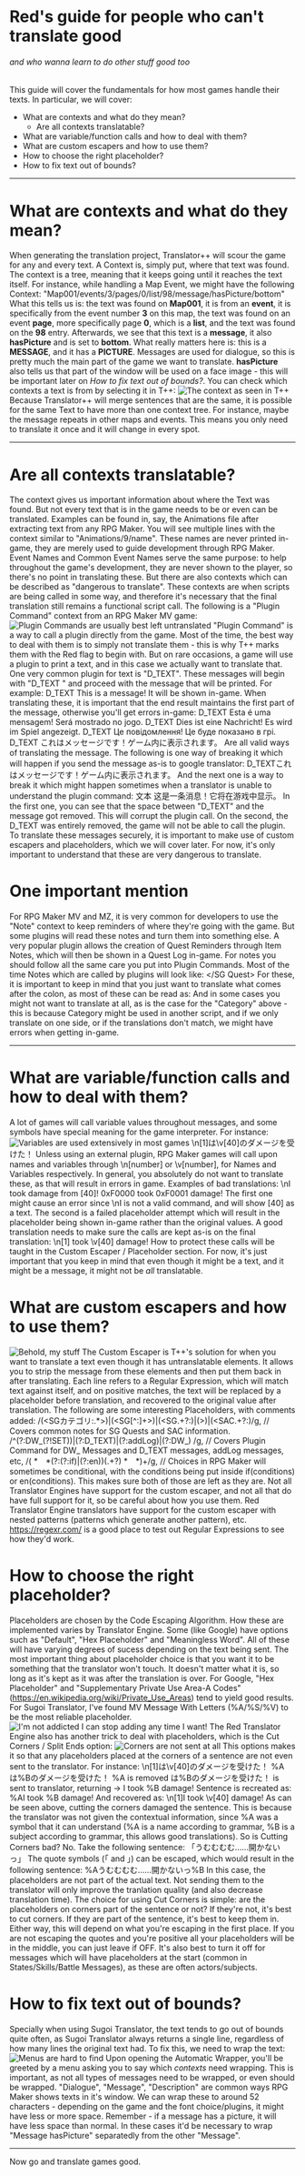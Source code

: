# Red's guide for people who can't translate good
###### and who wanna learn to do other stuff good too
This guide will cover the fundamentals for how most games handle their texts. In particular, we will cover:
+ What are contexts and what do they mean?
    + Are all contexts translatable?
+ What are variable/function calls and how to deal with them?
+ What are custom escapers and how to use them?
+ How to choose the right placeholder?
+ How to fix text out of bounds?
***
# What are contexts and what do they mean?
When generating the translation project, Translator++ will scour the game for any and every text. A Context is, simply put, where that text was found.
The context is a tree, meaning that it keeps going until it reaches the text itself. For instance, while handling a Map Event, we might have the following Context:
    "Map001/events/3/pages/0/list/98/message/hasPicture/bottom"
What this tells us is: the text was found on **Map001**, it is from an **event**, it is specifically from the event number **3** on this map, the text was found on an event **page**, more specifically page **0**, which is a **list**, and the text was found on the **98** entry. Afterwards, we see that this text is a **message**, it also **hasPicture** and is set to **bottom**.
What really matters here is: this is a **MESSAGE**, and it has a **PICTURE**. Messages are used for dialogue, so this is pretty much the main part of the game we want to translate. **hasPicture** also tells us that part of the window will be used on a face image - this will be important later on *How to fix text out of bounds?*.
You can check which contexts a text is from by selecting it in T++:
![The context as seen in T++](/guide/Context.png)
Because Translator++ will merge sentences that are the same, it is possible for the same Text to have more than one context tree. For instance, maybe the message repeats in other maps and events. This means you only need to translate it once and it will change in every spot.
***
# Are all contexts translatable?
The context gives us important information about where the Text was found. But not every text that is in the game needs to be or even can be translated. Examples can be found in, say, the Animations file after extracting text from any RPG Maker. You will see multiple lines with the context similar to "Animations/9/name". These names are never printed in-game, they are merely used to guide development through RPG Maker. Event Names and Common Event Names serve the same purpose: to help throughout the game's development, they are never shown to the player, so there's no point in translating these.
But there are also contexts which can be described as "dangerous to translate". These contexts are when scripts are being called in some way, and therefore it's necessary that the final translation still remains a functional script call. The following is a "Plugin Command" context from an RPG Maker MV game:
![Plugin Commands are usually best left untranslated](/guide/PluginCommand.png)
"Plugin Command" is a way to call a plugin directly from the game. Most of the time, the best way to deal with them is to simply not translate them - this is why T++ marks them with the Red flag to begin with. But on rare occasions, a game will use a plugin to print a text, and in this case we actually want to translate that.
One very common plugin for text is "D_TEXT". These messages will begin with "D_TEXT " and proceed with the message that will be printed. For example:
    D_TEXT This is a message! It will be shown in-game.
When translating these, it is important that the end result maintains the first part of the message, otherwise you'll get errors in-game:
    D_TEXT Esta é uma mensagem! Será mostrado no jogo.
    D_TEXT Dies ist eine Nachricht! Es wird im Spiel angezeigt.
    D_TEXT Це повідомлення! Це буде показано в грі.
    D_TEXT これはメッセージです！ゲーム内に表示されます。
Are all valid ways of translating the message. The following is one way of breaking it which will happen if you send the message as-is to google translator:
    D_TEXTこれはメッセージです！ゲーム内に表示されます。
And the next one is a way to break it which might happen sometimes when a translator is unable to understand the plugin command:
    文本 这是一条消息！它将在游戏中显示。
In the first one, you can see that the space between "D_TEXT" and the message got removed. This will corrupt the plugin call. On the second, the D_TEXT was entirely removed, the game will not be able to call the plugin.
To translate these messages securely, it is important to make use of custom escapers and placeholders, which we will cover later. For now, it's only important to understand that these are very dangerous to translate.
# One important mention
For RPG Maker MV and MZ, it is very common for developers to use the "Note" context to keep reminders of where they're going with the game. But some plugins will read these notes and turn them into something else. A very popular plugin allows the creation of Quest Reminders through Item Notes, which will then be shown in a Quest Log in-game.
For notes you should follow all the same care you put into Plugin Commands. Most of the time Notes which are called by plugins will look like:
    <SG Quest: Quest Name>
        <SG Description: What the quest needs>
        <SG Category:MainQuest>
    </SG Quest>
For these, it is important to keep in mind that you just want to translate what comes after the colon, as most of these can be read as:
    <Plugin call:Text>
And in some cases you might not want to translate at all, as is the case for the "Category" above - this is because Category might be used in another script, and if we only translate on one side, or if the translations don't match, we might have errors when getting in-game.
***
# What are variable/function calls and how to deal with them?
A lot of games will call variable values throughout messages, and some symbols have special meaning for the game interpreter. For instance:
![Variables are used extensively in most games](/guide/PluginCommand.png)
    \n[1]は\v[40]のダメージを受けた！
Unless using an external plugin, RPG Maker games will call upon names and variables through \n[number] or \v[number], for Names and Variables respectively. In general, you absolutely do not want to translate these, as that will result in errors in game. Examples of bad translations:
    \nI took damage from [40]!
    0xF0000 took 0xF0001 damage!
The first one might cause an error since \nI is not a valid command, and will show [40] as a text. The second is a failed placeholder attempt which will result in the placeholder being shown in-game rather than the original values.
A good translation needs to make sure the calls are kept as-is on the final translation:
    \n[1] took \v[40] damage!
How to protect these calls will be taught in the Custom Escaper / Placeholder section. For now, it's just important that you keep in mind that even though it might be a text, and it might be a message, it might not be *all* translatable.
# What are custom escapers and how to use them?
![Behold, my stuff](/guide/CustomEscaper.png)
The Custom Escaper is T++'s solution for when you want to translate a text even though it has untranslatable elements. It allows you to strip the message from these elements and then put them back in after translating.
Each line refers to a Regular Expression, which will match text against itself, and on positive matches, the text will be replaced by a placeholder before translation, and recovered to the original value after translation. The following are some interesting Placeholders, with comments added:
    /(<SGカテゴリ:.*>)|(<SG[^:]+>)|(<SG.+?:)|(>)|(<SAC.+?:)/g, // Covers common notes for SG Quests and SAC information.
    /^(?:DW_(?!SET))|(?:D_TEXT)|(?:addLog)|(?:DW_) /g, // Covers Plugin Command for DW_ Messages and D_TEXT messages, addLog messages, etc,
    /( *　*(?:(?:if)|(?:en))\(.+?\) *　*)+/g, // Choices in RPG Maker will sometimes be conditional, with the conditions being put inside if(conditions) or en(conditions). This makes sure both of those are left as they are.
Not all Translator Engines have support for the custom escaper, and not all that do have full support for it, so be careful about how you use them. Red Translator Engine translators have support for the custom escaper with nested patterns (patterns which generate another pattern), etc. https://regexr.com/ is a good place to test out Regular Expressions to see how they'd work.
# How to choose the right placeholder?
Placeholders are chosen by the Code Escaping Algorithm. How these are implemented varies by Translator Engine. Some (like Google) have options such as "Default", "Hex Placeholder" and "Meaningless Word". All of these will have varying degrees of sucess depending on the text being sent.
The most important thing about placeholder choice is that you want it to be something that the translator won't touch. It doesn't matter what it is, so long as it's kept as it was after the translation is over.
For Google, "Hex Placeholder" and "Supplementary Private Use Area-A Codes" (https://en.wikipedia.org/wiki/Private_Use_Areas) tend to yield good results. For Sugoi Translator, I've found MV Message With Letters (%A/%S/%V) to be the most reliable placeholder.
![I'm not addicted I can stop adding any time I want!](/guide/RedPlaceholder.png)
The Red Translator Engine also has another trick to deal with placeholders, which is the Cut Corners / Split Ends option:
![Corners are not sent at all](/guide/SplitEnds.png)
This options makes it so that any placeholders placed at the corners of a sentence are not even sent to the translator. For instance:
    \n[1]は\v[40]のダメージを受けた！
    %Aは%Bのダメージを受けた！
    %A is removed
    は%Bのダメージを受けた！ is sent to translator, returning -> I took %B damage!
    Sentence is recreated as: %AI took %B damage!
    And recovered as: \n[1]I took \v[40] damage!
As can be seen above, cutting the corners damaged the sentence. This is because the translator was not given the contextual information, since %A was a symbol that it can understand (%A is a name according to grammar, %B is a subject according to grammar, this allows good translations).
So is Cutting Corners bad? No. Take the following sentence:
    「うむむむむ……開かないっ」
The quote symbols (「 and 」) can be escaped, which would result in the following sentence:
    %Aうむむむむ……開かないっ%B
In this case, the placeholders are not part of the actual text. Not sending them to the translator will only improve the tranlation quality (and also decrease translation time). The choice for using Cut Corners is simple: are the placeholders on corners part of the sentence or not? If they're not, it's best to cut corners. If they are part of the sentence, it's best to keep them in. Either way, this will depend on what you're escaping in the first place. If you are not escaping the quotes and you're positive all your placeholders will be in the middle, you can just leave if OFF. It's also best to turn it off for messages which will have placeholders at the start (common in States/Skills/Battle Messages), as these are often actors/subjects.
# How to fix text out of bounds?
Specially when using Sugoi Translator, the text tends to go out of bounds quite often, as Sugoi Translator always returns a single line, regardless of how many lines the original text had. To fix this, we need to wrap the text:
![Menus are hard to find](/guide/MenuWrap.png)
Upon opening the Automatic Wrapper, you'll be greeted by a menu asking you to say which *contexts* need wrapping. This is important, as not all types of messages need to be wrapped, or even should be wrapped.
"Dialogue", "Message", "Description" are common ways RPG Maker shows texts in it's window. We can wrap these to around 52 characters - depending on the game and the font choice/plugins, it might have less or more space. Remember - if a message has a picture, it will have less space than normal. In these cases it'd be necessary to wrap "Message hasPicture" separatedly from the other "Message".
***
Now go and translate games good.